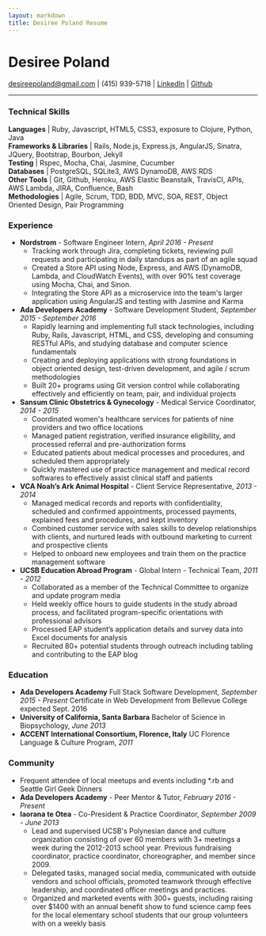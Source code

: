 ```yaml
---
layout: markdown
title: Desiree Poland Resume
---
```

Desiree Poland
==============
[desireepoland@gmail.com](mailto:desireepoland@gmail.com) | (415) 939-5718 | [LinkedIn](https://www.linkedin.com/in/desireepoland) | [Github](https://github.com/desireepoland)

-----

### Technical Skills
**Languages** | Ruby, Javascript, HTML5, CSS3, exposure to Clojure, Python, Java<br>
**Frameworks & Libraries** | Rails, Node.js, Express.js, AngularJS, Sinatra, JQuery, Bootstrap, Bourbon, Jekyll<br>
**Testing** | Rspec, Mocha, Chai, Jasmine, Cucumber<br>
**Databases** | PostgreSQL, SQLite3, AWS DynamoDB, AWS RDS<br>
**Other Tools** | Git, Github, Heroku, AWS Elastic Beanstalk, TravisCI, APIs, AWS Lambda, JIRA, Confluence, Bash<br>
**Methodologies** | Agile, Scrum, TDD, BDD, MVC, SOA, REST, Object Oriented Design, Pair Programming

### Experience
* **Nordstrom** - Software Engineer Intern, _April 2016 - Present_
  - Tracking work through Jira, completing tickets, reviewing pull requests and participating in daily standups as part of an agile squad
  - Created a Store API using Node, Express, and AWS (DynamoDB, Lambda, and CloudWatch Events), with over 90% test coverage using Mocha, Chai, and Sinon.
  - Integrating the Store API as a microservice into the team's larger application using AngularJS and testing with Jasmine and Karma
* **Ada Developers Academy** - Software Development Student, _September 2015 - September 2016_
  - Rapidly learning and implementing full stack technologies, including Ruby, Rails, Javascript, HTML, and CSS, developing and consuming RESTful APIs, and studying database and computer science fundamentals
  - Creating and deploying applications with strong foundations in object oriented design, test-driven development, and agile / scrum methodologies
  - Built 20+ programs using Git version control while collaborating effectively and efficiently on team, pair, and individual projects
* **Sansum Clinic Obstetrics & Gynecology** - Medical Service Coordinator, _2014 - 2015_
  - Coordinated women's healthcare services for patients of nine providers and two office locations
  - Managed patient registration, verified insurance eligibility, and processed referral and pre-authorization forms
  - Educated patients about medical processes and procedures, and scheduled them appropriately
  - Quickly mastered use of practice management and medical record softwares to effectively assist clinical staff and patients
* **VCA Noah’s Ark Animal Hospital** - Client Service Representative, _2013 - 2014_
  - Managed medical records and reports with confidentiality, scheduled and confirmed appointments, processed payments, explained fees and procedures, and kept inventory
  - Combined customer service with sales skills to develop relationships with clients, and nurtured leads with outbound marketing to current and prospective clients
  - Helped to onboard new employees and train them on the practice management software
* **UCSB Education Abroad Program** - Global Intern - Technical Team, _2011 - 2012_
  - Collaborated as a member of the Technical Committee to organize and update program media
  - Held weekly office hours to guide students in the study abroad process, and facilitated program-specific orientations with professional advisors
  - Processed EAP student’s application details and survey data into Excel documents for analysis
  - Recruited 80+ potential students through outreach including tabling and contributing to the EAP blog

### Education
* **Ada Developers Academy**
  Full Stack Software Development, _September 2015 - Present_
  Certificate in Web Development from Bellevue College expected Sept. 2016
* **University of California, Santa Barbara**
  Bachelor of Science in Biopsychology, _June 2013_
* **ACCENT International Consortium, Florence, Italy**
  UC Florence Language & Culture Program, _2011_

### Community
* Frequent attendee of local meetups and events including *.rb and Seattle Girl Geek Dinners
* **Ada Developers Academy** - Peer Mentor & Tutor, _February 2016 - Present_ <br>
* **Iaorana te Otea** - Co-President & Practice Coordinator, _September 2009 - June 2013_
  - Lead and supervised UCSB's Polynesian dance and culture organization consisting of over 60 members with 3+ meetings a week during the 2012-2013 school year. Previous fundraising coordinator, practice coordinator, choreographer, and member since 2009.
  - Delegated tasks, managed social media, communicated with outside vendors and school officials, promoted teamwork through effective leadership, and coordinated officer meetings and practices.
  - Organized and marketed events with 300+ guests, including raising over $1400 with an annual benefit show to fund science camp fees for the local elementary school students that our group volunteers with on a weekly basis
